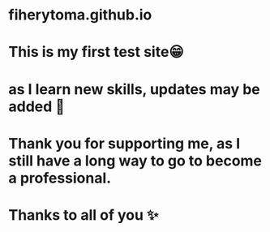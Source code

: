 # fiherytoma.github.io
# This is my first test site😁 
# as I learn new skills, updates may be added 🚀 
# Thank you for supporting me, as I still have a long way to go to become a professional. 
# Thanks to all of you ✨
